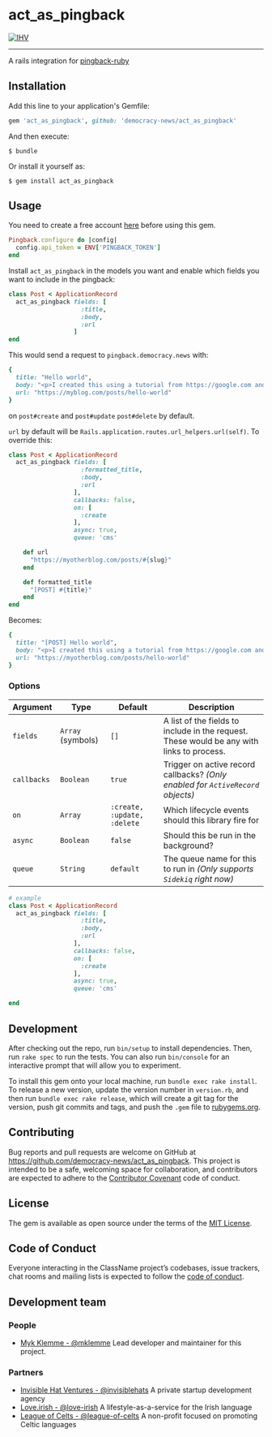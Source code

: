 # act_as_pingback

[![IHV](https://img.shields.io/badge/member%20of-Invisible%20Hat%20Ventures-blue.svg)](https://github.com/invisiblehats)

---

A rails integration for [pingback-ruby](https://github.com/democracy-news/pingback-ruby)

## Installation

Add this line to your application's Gemfile:

```ruby
gem 'act_as_pingback', github: 'democracy-news/act_as_pingback'
```

And then execute:

    $ bundle

Or install it yourself as:

    $ gem install act_as_pingback

## Usage
You need to create a free account [here](#) before using this gem.
```ruby
Pingback.configure do |config|
  config.api_token = ENV['PINGBACK_TOKEN']
end
```

Install `act_as_pingback` in the models you want and enable which fields you want to include in the pingback:

```ruby
class Post < ApplicationRecord
  act_as_pingback fields: [
                    :title,
                    :body,
                    :url
                  ]
end
```

This would send a request to `pingback.democracy.news` with:

```ruby
{
  title: "Hello world",
  body: "<p>I created this using a tutorial from https://google.com and <a href=\"https://code.tutsplus.com/\">envato</a></p>",
  url: "https://myblog.com/posts/hello-world"
}
```

on `post#create` and `post#update` `post#delete` by default.

`url` by default will be `Rails.application.routes.url_helpers.url(self)`. To override this:
```ruby
class Post < ApplicationRecord
  act_as_pingback fields: [
                    :formatted_title,
                    :body,
                    :url
                  ],
                  callbacks: false,
                  on: [
                    :create
                  ],
                  async: true,
                  queue: 'cms'

    def url
      "https://myotherblog.com/posts/#{slug}"
    end

    def formatted_title
      "[POST] #{title}"
    end
end
```

Becomes:

```ruby
{
  title: "[POST] Hello world",
  body: "<p>I created this using a tutorial from https://google.com and <a href=\"https://code.tutsplus.com/\">envato</a></p>",
  url: "https://myotherblog.com/posts/hello-world"
}
```

### Options
Argument | Type | Default | Description
--|--|--|--
`fields` | `Array` (symbols) | `[]` | A list of the fields to include in the request. These would be any with links to process.
`callbacks` | `Boolean` | `true` | Trigger on active record callbacks? _(Only enabled for `ActiveRecord` objects)_
`on` | `Array` | `:create, :update, :delete` | Which lifecycle events should this library fire for
`async` | `Boolean` | `false` | Should this be run in the background?
`queue` | `String` | `default` | The queue name for this to run in _(Only supports `Sidekiq` right now)_

```ruby
# example
class Post < ApplicationRecord
  act_as_pingback fields: [
                    :title,
                    :body,
                    :url
                  ],
                  callbacks: false,
                  on: [
                    :create
                  ],
                  async: true,
                  queue: 'cms'

end
```


## Development

After checking out the repo, run `bin/setup` to install dependencies. Then, run `rake spec` to run the tests. You can also run `bin/console` for an interactive prompt that will allow you to experiment.

To install this gem onto your local machine, run `bundle exec rake install`. To release a new version, update the version number in `version.rb`, and then run `bundle exec rake release`, which will create a git tag for the version, push git commits and tags, and push the `.gem` file to [rubygems.org](https://rubygems.org).

## Contributing

Bug reports and pull requests are welcome on GitHub at https://github.com/democracy-news/act_as_pingback. This project is intended to be a safe, welcoming space for collaboration, and contributors are expected to adhere to the [Contributor Covenant](http://contributor-covenant.org) code of conduct.

## License

The gem is available as open source under the terms of the [MIT License](https://opensource.org/licenses/MIT).

## Code of Conduct

Everyone interacting in the ClassName project’s codebases, issue trackers, chat rooms and mailing lists is expected to follow the [code of conduct](https://github.com/democracy-news/act_as_pingback/blob/master/CODE_OF_CONDUCT.md).

## Development team
### People
- [Myk Klemme - @mklemme](https://github.com/mklemme) Lead developer and maintainer for this project.
### Partners
- [Invisible Hat Ventures - @invisiblehats](https://github.com/invisiblehats) A private startup development agency
- [Love.irish - @love-irish](https://github.com/love-irish) A lifestyle-as-a-service for the Irish language
- [League of Celts - @league-of-celts](https://github.com/league-of-celts) A non-profit focused on promoting Celtic languages
